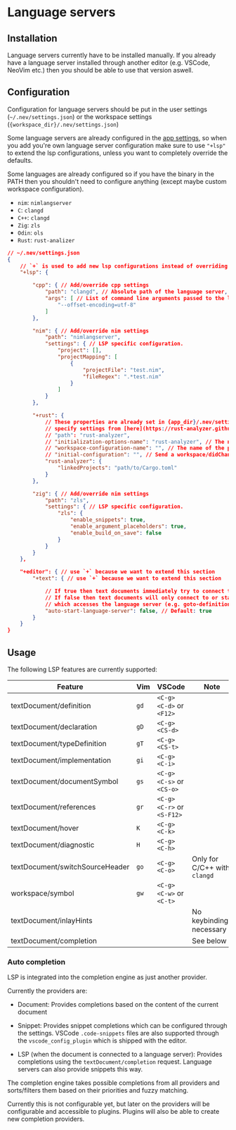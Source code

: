 # Language servers

## Installation

Language servers currently have to be installed manually. If you already have a language server installed through another editor (e.g. VSCode, NeoVim etc.) then you should be able to use that version aswell.

## Configuration

Configuration for language servers should be put in the user settings (`~/.nev/settings.json`) or the workspace settings (`{workspace_dir}/.nev/settings.json`)

Some language servers are already configured in the [app settings](../config/settings.json), so when you add you're own language server configuration make sure to use `"+lsp"` to extend the lsp configurations, unless you want to completely override the defaults.

Some languages are already configured so if you have the binary in the PATH then you shouldn't need to configure anything (except maybe custom workspace configuration).
- `nim`: `nimlangserver`
- `C`: `clangd`
- `C++`: `clangd`
- `Zig`: `zls`
- `Odin`: `ols`
- `Rust`: `rust-analizer`

```json
// ~/.nev/settings.json
{
    // `+` is used to add new lsp configurations instead of overriding all of them with just these two
    "+lsp": {

        "cpp": { // Add/override cpp settings
            "path": "clangd", // Absolute path of the language server, or just the name if it's in the PATH
            "args": [ // List of command line arguments passed to the language server
                "--offset-encoding=utf-8"
            ]
        },

        "nim": { // Add/override nim settings
            "path": "nimlangserver",
            "settings": { // LSP specific configuration.
                "project": [],
                "projectMapping": [
                    {
                        "projectFile": "test.nim",
                        "fileRegex": ".*test.nim"
                    }
                ]
            }
        },

        "+rust": {
            // These properties are already set in {app_dir}/.nev/settings.json, so you just need to set "path" if you want to specifiy the full path to the binary, and the "rust-analyzer" property to
            // specify settings from [here](https://rust-analyzer.github.io/manual.html#configuration)
            // "path": "rust-analyzer",
            // "initialization-options-name": "rust-analyzer", // The name of the property to send as initialization options
            // "workspace-configuration-name": "", // The name of the property to send as initialization options
            // "initial-configuration": "", // Send a workspace/didChangeConfiguration request after initialization with this value. rust-analizer won't send workspace/configuration if this is not set.
            "rust-analyzer": {
                "linkedProjects": "path/to/Cargo.toml"
            }
        },

        "zig": { // Add/override nim settings
            "path": "zls",
            "settings": { // LSP specific configuration.
                "zls": {
                    "enable_snippets": true,
                    "enable_argument_placeholders": true,
                    "enable_build_on_save": false
                }
            }
        }
    },

    "+editor": { // use `+` because we want to extend this section
        "+text": { // use `+` because we want to extend this section

            // If true then text documents immediately try to connect to or start a language server when opened.
            // If false then text documents will only connect to or start a language server when a command is run
            // which accesses the language server (e.g. goto-definition or goto-symbol)
            "auto-start-language-server": false, // Default: true
        }
    }
}
```

## Usage

The following LSP features are currently supported:

| Feature | Vim | VSCode | Note |
| ----------- | --- | --- | --- |
| textDocument/definition | `gd` | `<C-g><C-d>` or `<F12>` |  |
| textDocument/declaration | `gD` | `<C-g><CS-d>` |  |
| textDocument/typeDefinition | `gT` | `<C-g><CS-t>` |  |
| textDocument/implementation | `gi` | `<C-g><C-i>` |  |
| textDocument/documentSymbol | `gs` | `<C-g><C-s>` or `<CS-o>` |  |
| textDocument/references | `gr` | `<C-g><C-r>` or `<S-F12>` |  |
| textDocument/hover | `K` | `<C-g><C-k>` |  |
| textDocument/diagnostic | `H` | `<C-g><C-h>` |  |
| textDocument/switchSourceHeader | `go` | `<C-g><C-o>` | Only for C/C++ with `clangd` |
| workspace/symbol | `gw` | `<C-g><C-w>` or `<C-t>` |  |
| textDocument/inlayHints |  |  | No keybindings necessary |
| textDocument/completion |  |  | See below |

### Auto completion

LSP is integrated into the completion engine as just another provider.

Currently the providers are:
- Document: Provides completions based on the content of the current document
- Snippet: Provides snippet completions which can be configured through the settings. VSCode `.code-snippets` files are also supported through the `vscode_config_plugin` which is shipped with the editor.

- LSP (when the document is connected to a language server): Provides completions using the `textDocument/completion` request.
  Language servers can also provide snippets this way.

The completion engine takes possible completions from all providers and sorts/filters them based on their priorities and fuzzy matching.

Currently this is not configurable yet, but later on the providers will be configurable and accessible to plugins.
Plugins will also be able to create new completion providers.
